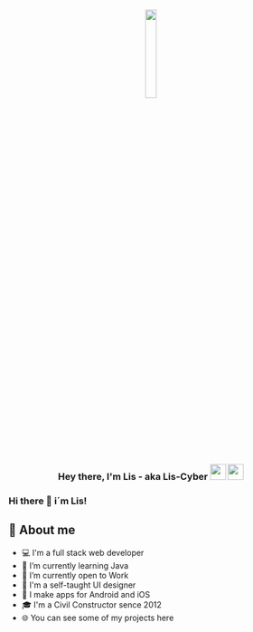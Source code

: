 <h3 align="center"><a href="#"><img width="20%" height="auto" src="https://developeravocados.net/img/avatar-icon.png" height="10px"/></a></h3>


<h3 align="center">Hey there, I'm Lis</a> - aka Lis-Cyber <img src="https://media.giphy.com/media/hvRJCLFzcasrR4ia7z/giphy.gif" width="28"> <img src="https://emojis.slackmojis.com/emojis/images/1531849430/4246/blob-sunglasses.gif?1531849430" width="28"/></h3>

### Hi there 👋 i´m Lis!

## 📖 About me

* 💻 I'm a full stack web developer
* 🌱 I’m currently learning Java
* 🔭 I’m currently open to Work
* 🎨 I'm a self-taught UI designer
* 📱 I make apps for Android and iOS
* 🎓 I'm a Civil Constructor sence 2012
* 🌐 You can see some of my projects here 
<!--
**Lis-cyber/Lis-cyber** is a ✨ _special_ ✨ repository because its `README.md` (this file) appears on your GitHub profile.

Here are some ideas to get you started:

- 🔭 I’m currently working on ...
- 🌱 I’m currently learning ...
- 👯 I’m looking to collaborate on ...
- 🤔 I’m looking for help with ...
- 💬 Ask me about ...
- 📫 How to reach me: ...
- 😄 Pronouns: ...
- ⚡ Fun fact: ...
-->
